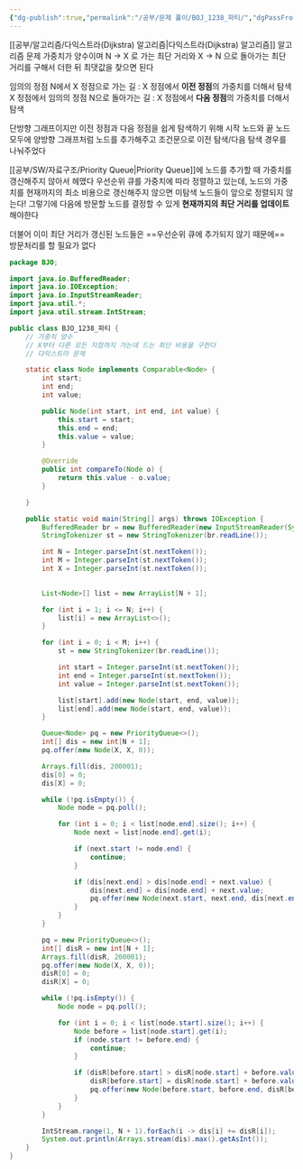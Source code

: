 ```yaml
---
{"dg-publish":true,"permalink":"/공부/문제 풀이/BOJ_1238_파티/","dgPassFrontmatter":true}
---
```


[[공부/알고리즘/다익스트라(Dijkstra) 알고리즘\|다익스트라(Dijkstra) 알고리즘]] 알고리즘 문제
가중치가 양수이며 N -> X 로 가는 최단 거리와 X -> N 으로 돌아가는 최단 거리를 구해서 더한 뒤 최댓값을 찾으면 된다

임의의 정점 N에서 X 정점으로 가는 길 : X 정점에서 **이전 정점**의 가중치를 더해서 탐색
X 정점에서 임의의 정점 N으로 돌아가는 길 : X 정점에서 **다음 정점**의 가중치를 더해서 탐색

단방향 그래프이지만 이전 정점과 다음 정점을 쉽게 탐색하기 위해 시작 노드와 끝 노드 모두에 양방향 그래프처럼 노드를 추가해주고 조건문으로 이전 탐색/다음 탐색 경우를 나눠주었다

[[공부/SW/자료구조/Priority Queue\|Priority Queue]]에 노드를 추가할 때 가중치를 갱신해주지 않아서 헤맸다
우선순위 큐를 가중치에 따라 정렬하고 있는데, 노드의 가중치를 현재까지의 최소 비용으로 갱신해주지 않으면 미탐색 노드들이 앞으로 정렬되지 않는다!
그렇기에 다음에 방문할 노드를 결정할 수 있게 **현재까지의 최단 거리를 업데이트** 해야한다

더불어 이미 최단 거리가 갱신된 노드들은 ==우선순위 큐에 추가되지 않기 때문에== 방문처리를 할 필요가 없다

```java
package BJO;

import java.io.BufferedReader;
import java.io.IOException;
import java.io.InputStreamReader;
import java.util.*;
import java.util.stream.IntStream;

public class BJO_1238_파티 {
    // 가중치 양수
    // X부터 다른 모든 지점까지 가는데 드는 최단 비용을 구한다
    // 다익스트라 문제

    static class Node implements Comparable<Node> {
        int start;
        int end;
        int value;

        public Node(int start, int end, int value) {
            this.start = start;
            this.end = end;
            this.value = value;
        }

        @Override
        public int compareTo(Node o) {
            return this.value - o.value;
        }

    }

    public static void main(String[] args) throws IOException {
        BufferedReader br = new BufferedReader(new InputStreamReader(System.in));
        StringTokenizer st = new StringTokenizer(br.readLine());

        int N = Integer.parseInt(st.nextToken());
        int M = Integer.parseInt(st.nextToken());
        int X = Integer.parseInt(st.nextToken());

		 
        List<Node>[] list = new ArrayList[N + 1];

        for (int i = 1; i <= N; i++) {
            list[i] = new ArrayList<>();
        }

        for (int i = 0; i < M; i++) {
            st = new StringTokenizer(br.readLine());

            int start = Integer.parseInt(st.nextToken());
            int end = Integer.parseInt(st.nextToken());
            int value = Integer.parseInt(st.nextToken());

            list[start].add(new Node(start, end, value));
            list[end].add(new Node(start, end, value));
        }

        Queue<Node> pq = new PriorityQueue<>();
        int[] dis = new int[N + 1];
        pq.offer(new Node(X, X, 0));

        Arrays.fill(dis, 200001);
        dis[0] = 0;
        dis[X] = 0;

        while (!pq.isEmpty()) {
            Node node = pq.poll();

            for (int i = 0; i < list[node.end].size(); i++) {
                Node next = list[node.end].get(i);

                if (next.start != node.end) {
                    continue;
                }

                if (dis[next.end] > dis[node.end] + next.value) {
                    dis[next.end] = dis[node.end] + next.value;
                    pq.offer(new Node(next.start, next.end, dis[next.end]));
                }
            }
        }

        pq = new PriorityQueue<>();
        int[] disR = new int[N + 1];
        Arrays.fill(disR, 200001);
        pq.offer(new Node(X, X, 0));
        disR[0] = 0;
        disR[X] = 0;

        while (!pq.isEmpty()) {
            Node node = pq.poll();

            for (int i = 0; i < list[node.start].size(); i++) {
                Node before = list[node.start].get(i);
                if (node.start != before.end) {
                    continue;
                }

                if (disR[before.start] > disR[node.start] + before.value) {
                    disR[before.start] = disR[node.start] + before.value;
                    pq.offer(new Node(before.start, before.end, disR[before.start]));
                }
            }
        }

        IntStream.range(1, N + 1).forEach(i -> dis[i] += disR[i]);
        System.out.println(Arrays.stream(dis).max().getAsInt());
    }
}


```